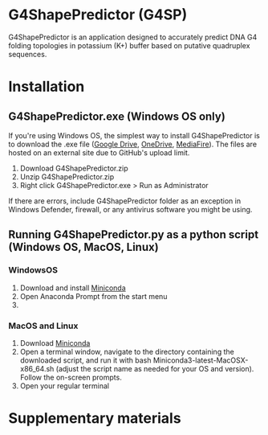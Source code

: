 # G4ShapePredictor (G4SP)
G4ShapePredictor is an application designed to accurately predict DNA G4 folding topologies in potassium (K+) buffer based on putative quadruplex sequences.

# Installation
## G4ShapePredictor.exe (Windows OS only)
If you're using Windows OS, the simplest way to install G4ShapePredictor is to download the .exe file ([Google Drive](https://drive.google.com/file/d/1Cere2jX_zUgypFrG4FWjMmpy0yBjqASH/view?usp=sharing), [OneDrive](https://entuedu-my.sharepoint.com/:u:/g/personal/liew0207_e_ntu_edu_sg/EWva8coMN1ROvsZfTWumbHABUtiK4jk7lWsIOJM-nsM_KQ?e=k1LcmO), [MediaFire](https://www.mediafire.com/file/if9f4d713b4tiew/G4ShapePredictor.zip/file)). The files are hosted on an external site due to GitHub's upload limit.

1. Download G4ShapePredictor.zip
2. Unzip G4ShapePredictor.zip
3. Right click G4ShapePredictor.exe > Run as Administrator

If there are errors, include G4ShapePredictor folder as an exception in Windows Defender, firewall, or any antivirus software you might be using.

## Running G4ShapePredictor.py as a python script (Windows OS, MacOS, Linux)

### WindowsOS
1. Download and install [Miniconda](https://docs.anaconda.com/miniconda/)
2. Open Anaconda Prompt from the start menu
3. 

### MacOS and Linux
1. Download [Miniconda](https://docs.anaconda.com/miniconda/)
2. Open a terminal window, navigate to the directory containing the downloaded script, and run it with bash Miniconda3-latest-MacOSX-x86_64.sh (adjust the script name as needed for your OS and version). Follow the on-screen prompts.
3. Open your regular terminal

# Supplementary materials

